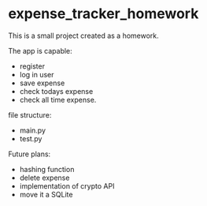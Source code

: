# expense_tracker_homework
 This is a small project created as a homework.
 
The app is capable:
- register
- log in user 
- save expense 
- check todays expense 
- check all time expense.

file structure:
 - main.py
 - test.py
 
 Future plans:
  - hashing function
  - delete expense
  - implementation of crypto API
  - move it a SQLite
